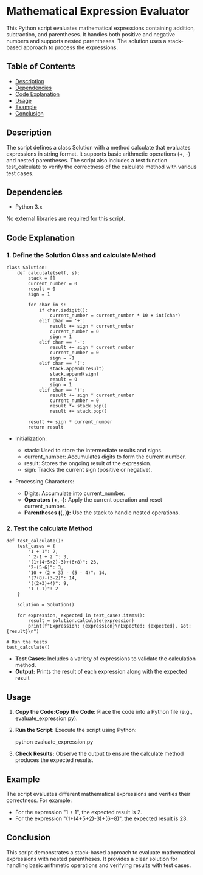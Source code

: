 # Mathematical Expression Evaluator

This Python script evaluates mathematical expressions containing addition, subtraction, and parentheses. It handles both positive and negative numbers and supports nested parentheses. The solution uses a stack-based approach to process the expressions.

## Table of Contents
- [Description](#description)
- [Dependencies](#dependencies)
- [Code Explanation](#code-explanation)
- [Usage](#usage)
- [Example](#example)
- [Conclusion](#conclusion)

## Description

The script defines a class Solution with a method calculate that evaluates expressions in string format. It supports basic arithmetic operations (+, -) and nested parentheses. The script also includes a test function test_calculate to verify the correctness of the calculate method with various test cases.

## Dependencies

- Python 3.x

No external libraries are required for this script.

## Code Explanation

### 1. Define the Solution Class and calculate Method
```
class Solution:
    def calculate(self, s):
        stack = []
        current_number = 0
        result = 0
        sign = 1

        for char in s:
            if char.isdigit():
                current_number = current_number * 10 + int(char)
            elif char == '+':
                result += sign * current_number
                current_number = 0
                sign = 1
            elif char == '-':
                result += sign * current_number
                current_number = 0
                sign = -1
            elif char == '(':
                stack.append(result)
                stack.append(sign)
                result = 0
                sign = 1
            elif char == ')':
                result += sign * current_number
                current_number = 0
                result *= stack.pop()
                result += stack.pop()

        result += sign * current_number
        return result
```
- Initialization:
  - stack: Used to store the intermediate results and signs.
  - current_number: Accumulates digits to form the current number.
  - result: Stores the ongoing result of the expression.
  - sign: Tracks the current sign (positive or negative).

- Processing Characters:
  - Digits: Accumulate into current_number.
  - **Operators (+, -):** Apply the current operation and reset current_number.
  - **Parentheses ((, )):** Use the stack to handle nested operations.

### 2. Test the calculate Method
```
def test_calculate():
    test_cases = {
        "1 + 1": 2,
        " 2-1 + 2 ": 3,
        "(1+(4+5+2)-3)+(6+8)": 23,
        "2-(5-6)": 3,
        "10 + (2 + 3) - (5 - 4)": 14,
        "(7+8)-(3-2)": 14,
        "((2+3)+4)": 9,
        "1-(-1)": 2
    }
    
    solution = Solution()
    
    for expression, expected in test_cases.items():
        result = solution.calculate(expression)
        print(f"Expression: {expression}\nExpected: {expected}, Got: {result}\n")

# Run the tests
test_calculate()
```
- **Test Cases:** Includes a variety of expressions to validate the calculation method.
- **Output:** Prints the result of each expression along with the expected result
## Usage

1. **Copy the Code:Copy the Code:** Place the code into a Python file (e.g., evaluate_expression.py).
2. **Run the Script:** Execute the script using Python:
  
   python evaluate_expression.py
   
3. **Check Results:** Observe the output to ensure the calculate method produces the expected results.

## Example

The script evaluates different mathematical expressions and verifies their correctness. For example:
- For the expression "1 + 1", the expected result is 2.
- For the expression "(1+(4+5+2)-3)+(6+8)", the expected result is 23.

## Conclusion

This script demonstrates a stack-based approach to evaluate mathematical expressions with nested parentheses. It provides a clear solution for handling basic arithmetic operations and verifying results with test cases.
